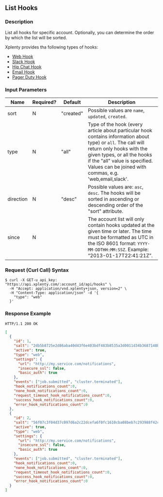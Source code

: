 ## List Hooks

### Description
List all hooks for specific account. Optionally, you can determine the order by which the list will be sorted.

Xplenty provides tha following types of hooks:

* [Web Hook](https://github.com/xplenty/xplenty-api-doc-v2/blob/master/resources/hooks/web-hook.md)
* [Slack Hook](https://github.com/xplenty/xplenty-api-doc-v2/blob/master/resources/hooks/slack-hook.md)
* [Hip Chat Hook](https://github.com/xplenty/xplenty-api-doc-v2/blob/master/resources/hooks/hip-chat-hook.md)
* [Email Hook](https://github.com/xplenty/xplenty-api-doc-v2/blob/master/resources/hooks/email-hook.md)
* [Pager Duty Hook](https://github.com/xplenty/xplenty-api-doc-v2/blob/master/resources/hooks/pager-duty-hook.md)

### Input Parameters

|Name|Required?|Default|Description|
|----|---------|-------|-----------|
sort|N|"created"|Possible values are  ```name```, ```updated```, ```created```.
type|N|"all" |Type of the hook (every article about particular hook contains information about type) or ```all```. The call will return only hooks with the given types, or all the hooks if the "all" value is specified. Values can be joined with commas, e.g. 'web,email,slack'.
direction|N|"desc"|Possible values are: ```asc```, ```desc```. The hooks will be sorted in ascending or descending order of the "sort" attribute.
since|N| |The account list will only contain hooks updated at the given time or later. The time must be formatted as UTC in the ISO 8601 format: ```YYYY-MM-DDTHH:MM:SSZ```. Example: “2013-01-17T22:41:21Z”.

### Request (Curl Call) Syntax
```shell
$ curl -X GET-u api_key: "https://api.xplenty.com/:account_id/api/hooks" \
  -H "Accept: application/vnd.xplenty+json, version=2" \
  -H "Content-Type: application/json" -d '{
    "type": "web"
  }'
```

### Response Example
```HTTP
HTTP/1.1 200 OK
```

```json
[
  {
    "id": 1,
    "salt": "2db5b8725e2d86aba40d43f6e403bdf483b8535a3d0011d34b3687140b52bc8c",
    "active": true,
    "type": "web",
    "settings": {
      "url": "http://my.service.com/notifications",
      "insecure_ssl": false,
      "basic_auth": true
    },
    "events": ["job.submitted", "cluster.terminated"],
    "hook_notifications_count":0,
    "none_hook_notifications_count":0,
    "request_timeout_hook_notifications_count":0,
    "success_hook_notifications_count":0,
    "error_hook_notifications_count":0
  },
  {
    "id": 2,
    "salt": "56f07c3f04d37c097d6a2c22dcefa6f0fc1610cba08beb7c293988f42cb8ed14",
    "active": true,
    "type": "web",
    "settings": {
      "url": "http://my.service.com/notifications",
      "insecure_ssl": false,
      "basic_auth": true
    },
    "events": ["job.submitted", "cluster.terminated"],
    "hook_notifications_count":0,
    "none_hook_notifications_count":0,
    "request_timeout_hook_notifications_count":0,
    "success_hook_notifications_count":0,
    "error_hook_notifications_count":0
  }
]
```
